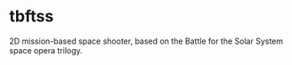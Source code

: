 # tbftss
2D mission-based space shooter, based on the Battle for the Solar System space opera trilogy.
